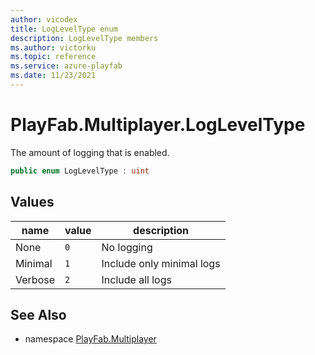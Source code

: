 ```yaml
---
author: vicodex
title: LogLevelType enum
description: LogLevelType members
ms.author: victorku
ms.topic: reference
ms.service: azure-playfab
ms.date: 11/23/2021
---
```


# PlayFab.Multiplayer.LogLevelType

The amount of logging that is enabled.

```csharp
public enum LogLevelType : uint
```

## Values

| name | value | description |
| --- | --- | --- |
| None | `0` | No logging |
| Minimal | `1` | Include only minimal logs |
| Verbose | `2` | Include all logs |

## See Also

* namespace [PlayFab.Multiplayer](../PlayFabMultiplayerSDK.md)
